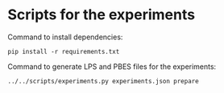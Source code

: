 Scripts for the experiments
===

Command to install dependencies:
```
pip install -r requirements.txt
```

Command to generate LPS and PBES files for the experiments:
```
../../scripts/experiments.py experiments.json prepare
```

